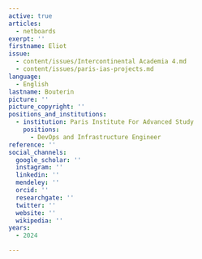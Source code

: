 ```yaml
---
active: true
articles:
  - netboards
exerpt: ''
firstname: Eliot
issue:
  - content/issues/Intercontinental Academia 4.md
  - content/issues/paris-ias-projects.md
language:
  - English
lastname: Bouterin
picture: ''
picture_copyright: ''
positions_and_institutions:
  - institution: Paris Institute For Advanced Study
    positions:
      - DevOps and Infrastructure Engineer
reference: ''
social_channels:
  google_scholar: ''
  instagram: ''
  linkedin: ''
  mendeley: ''
  orcid: ''
  researchgate: ''
  twitter: ''
  website: ''
  wikipedia: ''
years:
  - 2024

---
```


